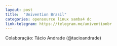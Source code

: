 ```yaml
---
layout: post
title:  "Univention Brasil"
categories: opensource linux samba4 dc
link-telegram: https://telegram.me/univentionbr
---
```

Colaboração: Tácio Andrade (@tacioandrade)
